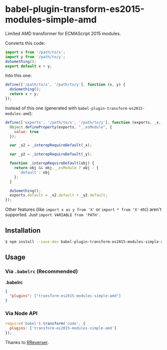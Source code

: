 # babel-plugin-transform-es2015-modules-simple-amd

Limited AMD transformer for ECMAScript 2015 modules.

Converts this code:
```js
import x from '/path/to/x';
import y from '/path/to/y';
doSomething();
export default x + y;
```

Into this one:
```js
define(['/path/to/x', '/path/to/y'], function (x, y) {
  doSomething();
  return x + y;
});
```

Instead of this one (generated with ``babel-plugin-transform-es2015-modules-amd``):
```js
define(['exports', '/path/to/x', '/path/to/y'], function (exports, _x, _y) {
  Object.defineProperty(exports, "__esModule", {
    value: true
  });

  var _x2 = _interopRequireDefault(_x);

  var _y2 = _interopRequireDefault(_y);

  function _interopRequireDefault(obj) {
    return obj && obj.__esModule ? obj : {
      'default': obj
    };
  }

  doSomething();
  exports.default = _x2.default + _y2.default;
});
```

Other features (like ``import x as y from 'X'`` or ``import * from 'X'`` etc) aren't supported. Just ``import VARIABLE from 'PATH'``.

## Installation

```sh
$ npm install --save-dev babel-plugin-transform-es2015-modules-simple-amd
```

## Usage

### Via `.babelrc` (Recommended)

**.babelrc**

```json
{
  "plugins": ["transform-es2015-modules-simple-amd"]
}
```

### Via Node API

```javascript
require('babel').transform('code', {
  plugins: ['transform-es2015-modules-simple-amd']
});
```


Thanks to [RReverser](https://github.com/RReverser/babel-plugin-hello-world).
